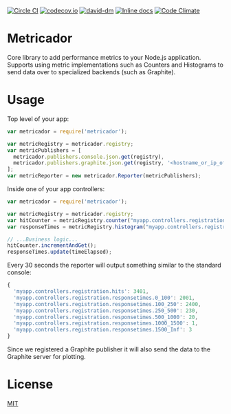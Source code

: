 [![Circle CI](https://circleci.com/gh/ovidiubute/metricador.svg?style=svg)](https://circleci.com/gh/ovidiubute/metricador)
[![codecov.io](https://codecov.io/github/ovidiubute/metricador/coverage.svg?branch=master)](https://codecov.io/github/ovidiubute/metricador?branch=master)
[![david-dm](https://david-dm.org/ovidiubute/metricador.svg)](https://david-dm.org/ovidiubute/metricador.svg)
[![Inline docs](http://inch-ci.org/github/ovidiubute/metricador.svg?branch=master)](http://inch-ci.org/github/ovidiubute/metricador)
[![Code Climate](https://codeclimate.com/github/ovidiubute/metricador/badges/gpa.svg)](https://codeclimate.com/github/ovidiubute/metricador)

# Metricador
Core library to add performance metrics to your Node.js application. Supports using metric implementations
such as Counters and Histograms to send data over to specialized backends (such as Graphite).

# Usage

Top level of your app:
```javascript
var metricador = require('metricador');

var metricRegistry = metricador.registry;
var metricPublishers = [
  metricador.publishers.console.json.get(registry),
  metricador.publishers.graphite.json.get(registry, '<hostname_or_ip_of_Graphite_server>')
];
var metricReporter = new metricador.Reporter(metricPublishers);
```

Inside one of your app controllers:
```javascript
var metricador = require('metricador');

var metricRegistry = metricador.registry;
var hitCounter = metricRegistry.counter("myapp.controllers.registration.hits");
var responseTimes = metricRegistry.histogram("myapp.controllers.registration.responsetimes");

// ...Business logic...
hitCounter.incrementAndGet();
responseTimes.update(timeElapsed);
```

Every 30 seconds the reporter will output something similar to the standard console:
```javascript
{
  'myapp.controllers.registration.hits': 3401,
  'myapp.controllers.registration.responsetimes.0_100': 2001,
  'myapp.controllers.registration.responsetimes.100_250': 2400,
  'myapp.controllers.registration.responsetimes.250_500': 230,
  'myapp.controllers.registration.responsetimes.500_1000': 20,
  'myapp.controllers.registration.responsetimes.1000_1500': 1,
  'myapp.controllers.registration.responsetimes.1500_Inf': 3
}
```
Since we registered a Graphite publisher it will also send the data to the Graphite server for plotting.

# License
[MIT](https://github.com/ovidiubute/metricador/blob/master/LICENSE)
